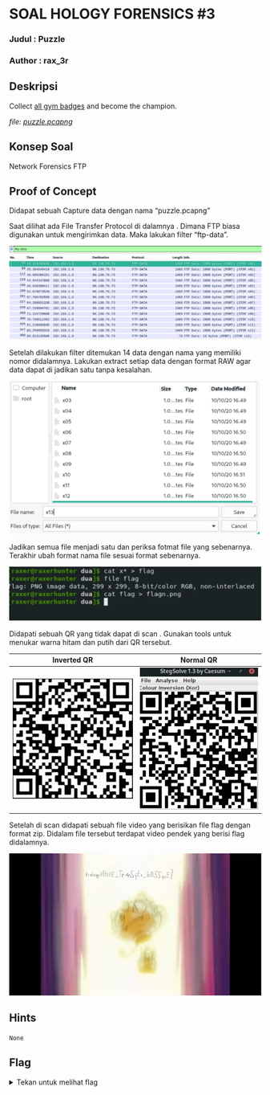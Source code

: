 # SOAL HOLOGY FORENSICS #3

### Judul : Puzzle

### Author : rax_3r

## Deskripsi

Collect [all gym badges](https://drive.google.com/file/d/181XNdx80YP-HVjLQn7jslqLLHtEEnAXC/view?usp=sharing) and become the champion.

_file: [puzzle.pcapng](puzzle.pcapng)_

## Konsep Soal

Network Forensics FTP

## Proof of Concept

Didapat sebuah Capture data dengan nama “puzzle.pcapng”

Saat dilihat ada File Transfer Protocol di dalamnya . Dimana FTP biasa digunakan untuk mengirimkan data. Maka lakukan filter “ftp-data”.

![capture](img/capture.png)

Setelah dilakukan filter ditemukan 14 data dengan nama yang memiliki nomor didalamnya.
Lakukan extract setiap data dengan format RAW agar data dapat di jadikan satu tanpa kesalahan. 

![fragment](img/fragment.png)

Jadikan semua file menjadi satu dan periksa fotmat file yang sebenarnya. Terakhir ubah format nama file sesuai format sebenarnya.

![joining](img/join.png)

Didapati sebuah QR yang tidak dapat di scan . Gunakan tools untuk menukar warna hitam dan putih dari QR tersebut.

|         Inverted QR          |        Normal QR        |
| :--------------------------: | :---------------------: |
| ![invert](img/qr_invert.png) | ![a](img/qr_normal.png) |

Setelah di scan didapati sebuah file video yang berisikan file flag dengan format zip. Didalam file tersebut terdapat video pendek yang berisi flag didalamnya.

![flag](img/finalize.png)

## Hints

<code>None</code>

## Flag

<details>
<summary>Tekan untuk melihat flag</summary>

    hology3{f1lE_Tr4nSfEr_b0SSquE}

</details>
